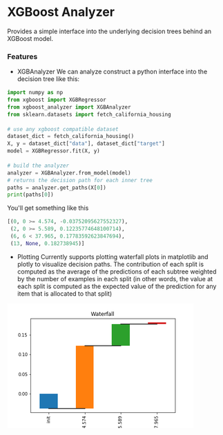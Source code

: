 # XGBoost Analyzer
Provides a simple interface into the underlying decision trees behind an XGBoost model.

### Features
- XGBAnalyzer
We can analyze construct a python interface into the decision tree like this:

```python
import numpy as np
from xgboost import XGBRegressor
from xgboost_analyzer import XGBAnalyzer
from sklearn.datasets import fetch_california_housing

# use any xgboost compatible dataset
dataset_dict = fetch_california_housing()
X, y = dataset_dict["data"], dataset_dict["target"]
model = XGBRegressor.fit(X, y)

# build the analyzer
analyzer = XGBAnalyzer.from_model(model)
# returns the decision path for each inner tree
paths = analyzer.get_paths(X[0])
print(paths[0])
```

 You'll get something like this
 ```python
 [(0, 0 >= 4.574, -0.03752095627552327),
  (2, 0 >= 5.589, 0.12235774648100714),
  (6, 6 < 37.965, 0.17783592623847694),
  (13, None, 0.182738945)]
 ```

- Plotting
Currently supports plotting waterfall plots in matplotlib and plotly to visualize decision paths.
The contribution of each split is computed as the average of the predictions of each subtree weighted by the number of examples in each split (in other words, the value at each split is computed as the expected value of the prediction for any item that is allocated to that split)

![sample waterfall plot](images/waterfall_sample.png?raw=true)
